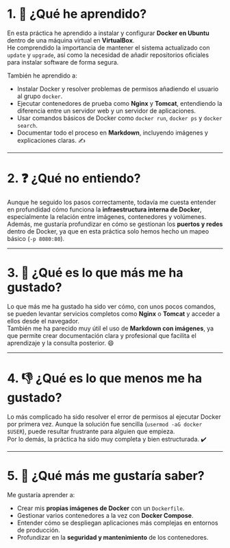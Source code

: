 
# 1. 📘 ¿Qué he aprendido?

En esta práctica he aprendido a instalar y configurar **Docker en Ubuntu** dentro de una máquina virtual en **VirtualBox**.  
He comprendido la importancia de mantener el sistema actualizado con `update` y `upgrade`, así como la necesidad de añadir repositorios oficiales para instalar software de forma segura.  

También he aprendido a:  
- Instalar Docker y resolver problemas de permisos añadiendo el usuario al grupo `docker`.  
- Ejecutar contenedores de prueba como **Nginx** y **Tomcat**, entendiendo la diferencia entre un servidor web y un servidor de aplicaciones.  
- Usar comandos básicos de Docker como `docker run`, `docker ps` y `docker search`.  
- Documentar todo el proceso en **Markdown**, incluyendo imágenes y explicaciones claras. ✍️  

---

# 2. ❓ ¿Qué no entiendo?

Aunque he seguido los pasos correctamente, todavía me cuesta entender en profundidad cómo funciona la **infraestructura interna de Docker**, especialmente la relación entre imágenes, contenedores y volúmenes.  
Además, me gustaría profundizar en cómo se gestionan los **puertos y redes** dentro de Docker, ya que en esta práctica solo hemos hecho un mapeo básico (`-p 8080:80`).  

---

# 3. 🌟 ¿Qué es lo que más me ha gustado?

Lo que más me ha gustado ha sido ver cómo, con unos pocos comandos, se pueden levantar servicios completos como **Nginx** o **Tomcat** y acceder a ellos desde el navegador.  
También me ha parecido muy útil el uso de **Markdown con imágenes**, ya que permite crear documentación clara y profesional que facilita el aprendizaje y la consulta posterior. 😄  

---

# 4. 👎 ¿Qué es lo que menos me ha gustado?

Lo más complicado ha sido resolver el error de permisos al ejecutar Docker por primera vez. Aunque la solución fue sencilla (`usermod -aG docker $USER`), puede resultar frustrante para alguien que empieza.  
Por lo demás, la práctica ha sido muy completa y bien estructurada. ✔️  

---

# 5. 🚀 ¿Qué más me gustaría saber?

Me gustaría aprender a:  
- Crear mis **propias imágenes de Docker** con un `Dockerfile`.  
- Gestionar varios contenedores a la vez con **Docker Compose**.  
- Entender cómo se despliegan aplicaciones más complejas en entornos de producción.  
- Profundizar en la **seguridad y mantenimiento** de los contenedores.  

